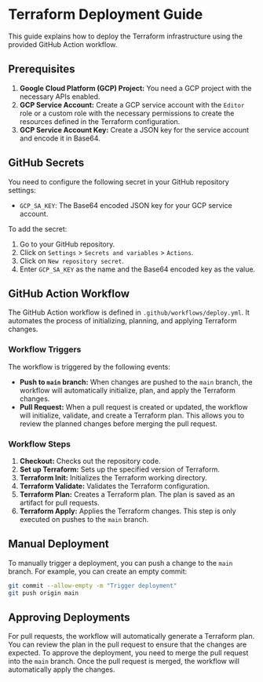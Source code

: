 # Terraform Deployment Guide

This guide explains how to deploy the Terraform infrastructure using the provided GitHub Action workflow.

## Prerequisites

1.  **Google Cloud Platform (GCP) Project:** You need a GCP project with the necessary APIs enabled.
2.  **GCP Service Account:** Create a GCP service account with the `Editor` role or a custom role with the necessary permissions to create the resources defined in the Terraform configuration.
3.  **GCP Service Account Key:** Create a JSON key for the service account and encode it in Base64.

## GitHub Secrets

You need to configure the following secret in your GitHub repository settings:

*   `GCP_SA_KEY`: The Base64 encoded JSON key for your GCP service account.

To add the secret:

1.  Go to your GitHub repository.
2.  Click on `Settings` > `Secrets and variables` > `Actions`.
3.  Click on `New repository secret`.
4.  Enter `GCP_SA_KEY` as the name and the Base64 encoded key as the value.

## GitHub Action Workflow

The GitHub Action workflow is defined in `.github/workflows/deploy.yml`. It automates the process of initializing, planning, and applying Terraform changes.

### Workflow Triggers

The workflow is triggered by the following events:

*   **Push to `main` branch:** When changes are pushed to the `main` branch, the workflow will automatically initialize, plan, and apply the Terraform changes.
*   **Pull Request:** When a pull request is created or updated, the workflow will initialize, validate, and create a Terraform plan. This allows you to review the planned changes before merging the pull request.

### Workflow Steps

1.  **Checkout:** Checks out the repository code.
2.  **Set up Terraform:** Sets up the specified version of Terraform.
3.  **Terraform Init:** Initializes the Terraform working directory.
4.  **Terraform Validate:** Validates the Terraform configuration.
5.  **Terraform Plan:** Creates a Terraform plan. The plan is saved as an artifact for pull requests.
6.  **Terraform Apply:** Applies the Terraform changes. This step is only executed on pushes to the `main` branch.

## Manual Deployment

To manually trigger a deployment, you can push a change to the `main` branch. For example, you can create an empty commit:

```bash
git commit --allow-empty -m "Trigger deployment"
git push origin main
```

## Approving Deployments

For pull requests, the workflow will automatically generate a Terraform plan. You can review the plan in the pull request to ensure that the changes are expected. To approve the deployment, you need to merge the pull request into the `main` branch. Once the pull request is merged, the workflow will automatically apply the changes.
